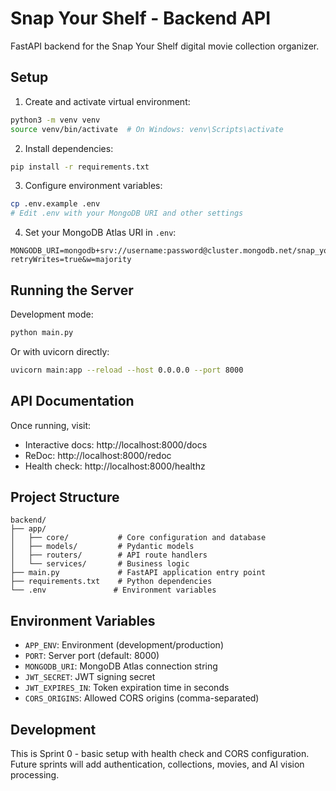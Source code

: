 # Snap Your Shelf - Backend API

FastAPI backend for the Snap Your Shelf digital movie collection organizer.

## Setup

1. Create and activate virtual environment:
```bash
python3 -m venv venv
source venv/bin/activate  # On Windows: venv\Scripts\activate
```

2. Install dependencies:
```bash
pip install -r requirements.txt
```

3. Configure environment variables:
```bash
cp .env.example .env
# Edit .env with your MongoDB URI and other settings
```

4. Set your MongoDB Atlas URI in `.env`:
```
MONGODB_URI=mongodb+srv://username:password@cluster.mongodb.net/snap_your_shelf?retryWrites=true&w=majority
```

## Running the Server

Development mode:
```bash
python main.py
```

Or with uvicorn directly:
```bash
uvicorn main:app --reload --host 0.0.0.0 --port 8000
```

## API Documentation

Once running, visit:
- Interactive docs: http://localhost:8000/docs
- ReDoc: http://localhost:8000/redoc
- Health check: http://localhost:8000/healthz

## Project Structure

```
backend/
├── app/
│   ├── core/           # Core configuration and database
│   ├── models/         # Pydantic models
│   ├── routers/        # API route handlers
│   └── services/       # Business logic
├── main.py             # FastAPI application entry point
├── requirements.txt    # Python dependencies
└── .env               # Environment variables
```

## Environment Variables

- `APP_ENV`: Environment (development/production)
- `PORT`: Server port (default: 8000)
- `MONGODB_URI`: MongoDB Atlas connection string
- `JWT_SECRET`: JWT signing secret
- `JWT_EXPIRES_IN`: Token expiration time in seconds
- `CORS_ORIGINS`: Allowed CORS origins (comma-separated)

## Development

This is Sprint 0 - basic setup with health check and CORS configuration.
Future sprints will add authentication, collections, movies, and AI vision processing.
